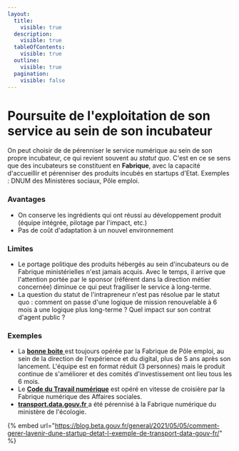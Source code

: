 ```yaml
---
layout:
  title:
    visible: true
  description:
    visible: true
  tableOfContents:
    visible: true
  outline:
    visible: true
  pagination:
    visible: false
---
```


# Poursuite de l'exploitation de son service au sein de son incubateur

On peut choisir de de pérenniser le service numérique au sein de son propre incubateur, ce qui revient souvent au _statut quo_. C'est en ce se sens que des incubateurs se constituent en **Fabrique**, avec la capacité d'accueillir et pérenniser des produits incubés en startups d'Etat. Exemples : DNUM des Ministères sociaux, Pôle emploi.

### **Avantages**&#x20;

* On conserve les ingrédients qui ont réussi au développement produit (équipe intégrée, pilotage par l'impact, etc.)
* Pas de coût d'adaptation à un nouvel environnement

### **Limites**&#x20;

* Le portage politique des produits hébergés au sein d'incubateurs ou de Fabrique ministérielles n'est jamais acquis. Avec le temps, il arrive que l'attention portée par le sponsor (référent dans la direction métier concernée) diminue ce qui peut fragiliser le service à long-terme.
* La question du statut de l'intrapreneur n'est pas résolue par le statut quo : comment on passe d'une logique de mission renouvelable à 6 mois à une logique plus long-terme ? Quel impact sur son contrat d'agent public ?

### **Exemples**

* La [**bonne boite** ](https://labonneboite.pole-emploi.fr)est toujours opérée par la Fabrique de Pôle emploi, au sein de la direction de l'expérience et du digital, plus de 5 ans après son lancement. L'équipe est en format réduit (3 personnes) mais le produit continue de s'améliorer et des comités d'investissement ont lieu tous les 6 mois.
* Le [**Code du Travail numérique**](https://code.travail.gouv.fr) est opéré en vitesse de croisière par la Fabrique numérique des Affaires sociales.
* [**transport.data.gouv.fr** ](https://transport.data.gouv.fr)a été pérennisé à la Fabrique numérique du ministère de l'écologie.

{% embed url="https://blog.beta.gouv.fr/general/2021/05/05/comment-gerer-lavenir-dune-startup-detat-l-exemple-de-transport-data-gouv-fr/" %}
